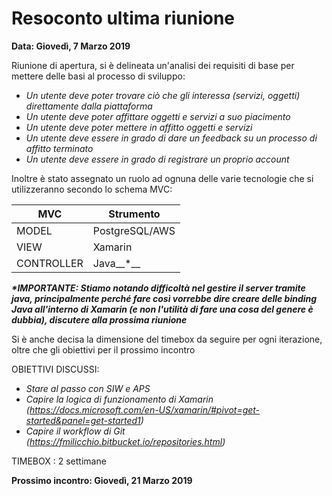 # Resoconto ultima riunione
__Data: Giovedì, 7 Marzo 2019__

Riunione di apertura, si è delineata un'analisi dei requisiti di base per mettere delle basi al processo di sviluppo: 

* _Un utente deve poter trovare ciò che gli interessa (servizi, oggetti) direttamente dalla piattaforma_
* _Un utente deve poter affittare oggetti e servizi a suo piacimento_
* _Un utente deve poter mettere in affitto oggetti e servizi_ 
* _Un utente deve essere in grado di dare un feedback su un processo di affitto terminato_
* _Un utente deve essere in grado di registrare un proprio account_ 

Inoltre è stato assegnato un ruolo ad ognuna delle varie tecnologie che si utilizzeranno secondo lo schema MVC: 

MVC | Strumento
--- | ---------
MODEL | PostgreSQL/AWS
VIEW | Xamarin 
CONTROLLER | Java__*__ 
__*\*IMPORTANTE: Stiamo notando difficoltà nel gestire il server tramite java, principalmente perché fare così vorrebbe dire creare delle binding Java all'interno di Xamarin (e non l'utilità di fare una cosa del genere è dubbia), discutere alla prossima riunione*__

Si è anche decisa la dimensione del timebox da seguire per ogni iterazione, oltre che gli obiettivi per il prossimo incontro 

OBIETTIVI DISCUSSI:

* _Stare al passo con SIW e APS_
* _Capire la logica di funzionamento di Xamarin (https://docs.microsoft.com/en-US/xamarin/#pivot=get-started&panel=get-started1)_
* _Capire il workflow di Git (https://fmilicchio.bitbucket.io/repositories.html)_

TIMEBOX : 2 settimane 

__Prossimo incontro: Giovedì, 21 Marzo 2019__
